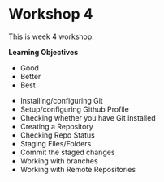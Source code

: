 # Workshop 4

This is week 4 workshop:

<b>Learning Objectives</b>

<!-- comments -->
<ul>
<li>Good</li>
<li>Better</li>
<li>Best</li>
</ul>

- Installing/configuring Git
- Setup/configuring Github Profile
- Checking whether you have Git installed
- Creating a Repository
- Checking Repo Status
- Staging Files/Folders
- Commit the staged changes
- Working with branches
- Working with Remote Repositories
